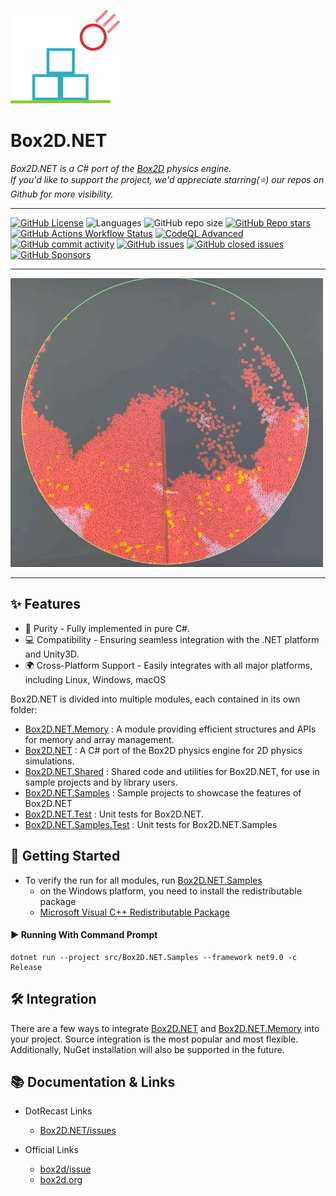 ![Box2D Logo](https://raw.githubusercontent.com/ikpil/ikpil/refs/heads/main/img/box2d_logo.svg)

# Box2D.NET

*Box2D.NET is a C# port of the [Box2D](https://github.com/erincatto/box2d) physics engine.*  
*If you'd like to support the project, we'd appreciate starring(⭐) our repos on Github for more visibility.*

---

[![GitHub License](https://img.shields.io/github/license/ikpil/Box2D.NET?style=for-the-badge)](https://github.com/ikpil/Box2D.NET/blob/main/LICENSE)
![Languages](https://img.shields.io/github/languages/top/ikpil/Box2D.NET?style=for-the-badge)
![GitHub repo size](https://img.shields.io/github/repo-size/ikpil/Box2D.NET?style=for-the-badge)
[![GitHub Repo stars](https://img.shields.io/github/stars/ikpil/Box2D.NET?style=for-the-badge&logo=github)](https://github.com/ikpil/Box2D.NET)
[![GitHub Actions Workflow Status](https://img.shields.io/github/actions/workflow/status/ikpil/Box2D.NET/dotnet.yml?style=for-the-badge&logo=github)](https://github.com/ikpil/Box2D.NET/actions/workflows/dotnet.yml)
[![CodeQL Advanced](https://img.shields.io/github/actions/workflow/status/ikpil/Box2D.NET/codeql.yml?style=for-the-badge&logo=github&label=CODEQL)](https://github.com/ikpil/Box2D.NET/actions/workflows/codeql.yml)
[![GitHub commit activity](https://img.shields.io/github/commit-activity/m/ikpil/Box2D.NET?style=for-the-badge&logo=github)](https://github.com/ikpil/Box2D.NET/commits)
[![GitHub issues](https://img.shields.io/github/issues-raw/ikpil/Box2D.NET?style=for-the-badge&logo=github&color=44cc11)](https://github.com/ikpil/Box2D.NET/issues)
[![GitHub closed issues](https://img.shields.io/github/issues-closed-raw/ikpil/Box2D.NET?style=for-the-badge&logo=github&color=a371f7)](https://github.com/ikpil/Box2D.NET/issues)
[![GitHub Sponsors](https://img.shields.io/github/sponsors/ikpil?style=for-the-badge&logo=GitHub-Sponsors&link=https%3A%2F%2Fgithub.com%2Fsponsors%2Fikpil)](https://github.com/sponsors/ikpil)

---

[![demo](https://raw.githubusercontent.com/ikpil/ikpil/refs/heads/main/img/423102962-0dc4a92b-0f1a-407d-9e65-fc507e09962b.gif)](https://github.com/ikpil/Box2D.NET)

---

## ✨ Features

- 🌿 Purity - Fully implemented in pure C#.
- 💻 Compatibility - Ensuring seamless integration with the .NET platform and Unity3D.
- 🌍 Cross-Platform Support - Easily integrates with all major platforms, including Linux, Windows, macOS


Box2D.NET is divided into multiple modules, each contained in its own folder:

  - [Box2D.NET.Memory](https://github.com/ikpil/Box2D.NET/tree/main/src/Box2D.NET.Memory) : A module providing efficient structures and APIs for memory and array management. 
  - [Box2D.NET](https://github.com/ikpil/Box2D.NET/tree/main/src/Box2D.NET) : A C# port of the Box2D physics engine for 2D physics simulations.
  - [Box2D.NET.Shared](https://github.com/ikpil/Box2D.NET/tree/main/src/Box2D.NET.Shared) : Shared code and utilities for Box2D.NET, for use in sample projects and by library users.
  - [Box2D.NET.Samples](https://github.com/ikpil/Box2D.NET/tree/main/src/Box2D.NET.Samples) : Sample projects to showcase the features of Box2D.NET
  - [Box2D.NET.Test](https://github.com/ikpil/Box2D.NET/tree/main/test/Box2D.NET.Test) : Unit tests for Box2D.NET.
  - [Box2D.NET.Samples.Test](https://github.com/ikpil/Box2D.NET/tree/main/test/Box2D.NET.Samples.Test) : Unit tests for Box2D.NET.Samples

## 🚀 Getting Started

- To verify the run for all modules, run [Box2D.NET.Samples](https://github.com/ikpil/Box2D.NET/tree/main/src/Box2D.NET.Samples/Box2D.NET.Samples.csproj)
    - on the Windows platform, you need to install the redistributable package
    - [Microsoft Visual C++ Redistributable Package](https://learn.microsoft.com/en-us/cpp/windows/latest-supported-vc-redist)

#### ▶️ Running With Command Prompt

```shell
dotnet run --project src/Box2D.NET.Samples --framework net9.0 -c Release
```

## 🛠️ Integration

There are a few ways to integrate [Box2D.NET](https://github.com/ikpil/DotRecast/tree/main/src/Box2D.NET) and [Box2D.NET.Memory](https://github.com/ikpil/Box2D.NET/tree/main/src/Box2D.NET.Memory) into your project.
Source integration is the most popular and most flexible. Additionally, NuGet installation will also be supported in the future.

## 📚 Documentation & Links

- DotRecast Links
    - [Box2D.NET/issues](https://github.com/ikpil/Box2D.NET/issues)

- Official Links
    - [box2d/issue](https://github.com/erincatto/box2d/issues)
    - [box2d.org](https://box2d.org)
